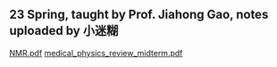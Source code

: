 ## 23 Spring, taught by Prof. Jiahong Gao, notes uploaded by 小迷糊
[NMR.pdf](https://ghproxy.wjsphy.top/https://raw.githubusercontent.com/StephenQSstarThomas/Lecture-Notes/main/医学物理概论/NMR.pdf)
[medical_physics_review_midterm.pdf](https://ghproxy.wjsphy.top/https://raw.githubusercontent.com/StephenQSstarThomas/Lecture-Notes/main/医学物理概论/medical_physics_review_midterm.pdf)